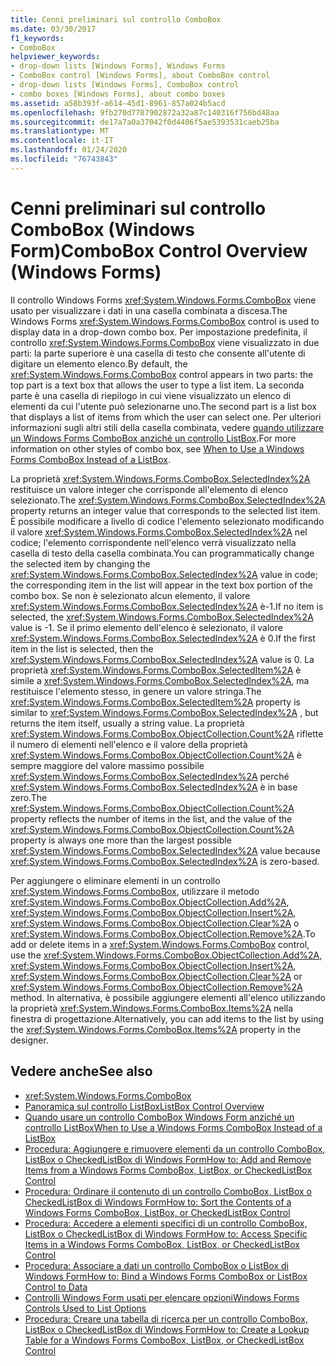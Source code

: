 ```yaml
---
title: Cenni preliminari sul controllo ComboBox
ms.date: 03/30/2017
f1_keywords:
- ComboBox
helpviewer_keywords:
- drop-down lists [Windows Forms], Windows Forms
- ComboBox control [Windows Forms], about ComboBox control
- drop-down lists [Windows Forms], ComboBox control
- combo boxes [Windows Forms], about combo boxes
ms.assetid: a58b393f-a614-45d1-8961-857a024b5acd
ms.openlocfilehash: 9fb270d7787902872a32a87c140316f756bd48aa
ms.sourcegitcommit: de17a7a0a37042f0d4406f5ae5393531caeb25ba
ms.translationtype: MT
ms.contentlocale: it-IT
ms.lasthandoff: 01/24/2020
ms.locfileid: "76743843"
---
```

# <a name="combobox-control-overview-windows-forms"></a><span data-ttu-id="4d716-102">Cenni preliminari sul controllo ComboBox (Windows Form)</span><span class="sxs-lookup"><span data-stu-id="4d716-102">ComboBox Control Overview (Windows Forms)</span></span>
<span data-ttu-id="4d716-103">Il controllo Windows Forms <xref:System.Windows.Forms.ComboBox> viene usato per visualizzare i dati in una casella combinata a discesa.</span><span class="sxs-lookup"><span data-stu-id="4d716-103">The Windows Forms <xref:System.Windows.Forms.ComboBox> control is used to display data in a drop-down combo box.</span></span> <span data-ttu-id="4d716-104">Per impostazione predefinita, il controllo <xref:System.Windows.Forms.ComboBox> viene visualizzato in due parti: la parte superiore è una casella di testo che consente all'utente di digitare un elemento elenco.</span><span class="sxs-lookup"><span data-stu-id="4d716-104">By default, the <xref:System.Windows.Forms.ComboBox> control appears in two parts: the top part is a text box that allows the user to type a list item.</span></span> <span data-ttu-id="4d716-105">La seconda parte è una casella di riepilogo in cui viene visualizzato un elenco di elementi da cui l'utente può selezionarne uno.</span><span class="sxs-lookup"><span data-stu-id="4d716-105">The second part is a list box that displays a list of items from which the user can select one.</span></span> <span data-ttu-id="4d716-106">Per ulteriori informazioni sugli altri stili della casella combinata, vedere [quando utilizzare un Windows Forms ComboBox anziché un controllo ListBox](when-to-use-a-windows-forms-combobox-instead-of-a-listbox.md).</span><span class="sxs-lookup"><span data-stu-id="4d716-106">For more information on other styles of combo box, see [When to Use a Windows Forms ComboBox Instead of a ListBox](when-to-use-a-windows-forms-combobox-instead-of-a-listbox.md).</span></span>  
  
 <span data-ttu-id="4d716-107">La proprietà <xref:System.Windows.Forms.ComboBox.SelectedIndex%2A> restituisce un valore integer che corrisponde all'elemento di elenco selezionato.</span><span class="sxs-lookup"><span data-stu-id="4d716-107">The <xref:System.Windows.Forms.ComboBox.SelectedIndex%2A> property returns an integer value that corresponds to the selected list item.</span></span> <span data-ttu-id="4d716-108">È possibile modificare a livello di codice l'elemento selezionato modificando il valore <xref:System.Windows.Forms.ComboBox.SelectedIndex%2A> nel codice; l'elemento corrispondente nell'elenco verrà visualizzato nella casella di testo della casella combinata.</span><span class="sxs-lookup"><span data-stu-id="4d716-108">You can programmatically change the selected item by changing the <xref:System.Windows.Forms.ComboBox.SelectedIndex%2A> value in code; the corresponding item in the list will appear in the text box portion of the combo box.</span></span> <span data-ttu-id="4d716-109">Se non è selezionato alcun elemento, il valore <xref:System.Windows.Forms.ComboBox.SelectedIndex%2A> è-1.</span><span class="sxs-lookup"><span data-stu-id="4d716-109">If no item is selected, the <xref:System.Windows.Forms.ComboBox.SelectedIndex%2A> value is -1.</span></span> <span data-ttu-id="4d716-110">Se il primo elemento dell'elenco è selezionato, il valore <xref:System.Windows.Forms.ComboBox.SelectedIndex%2A> è 0.</span><span class="sxs-lookup"><span data-stu-id="4d716-110">If the first item in the list is selected, then the <xref:System.Windows.Forms.ComboBox.SelectedIndex%2A> value is 0.</span></span> <span data-ttu-id="4d716-111">La proprietà <xref:System.Windows.Forms.ComboBox.SelectedItem%2A> è simile a <xref:System.Windows.Forms.ComboBox.SelectedIndex%2A>, ma restituisce l'elemento stesso, in genere un valore stringa.</span><span class="sxs-lookup"><span data-stu-id="4d716-111">The <xref:System.Windows.Forms.ComboBox.SelectedItem%2A> property is similar to <xref:System.Windows.Forms.ComboBox.SelectedIndex%2A> , but returns the item itself, usually a string value.</span></span> <span data-ttu-id="4d716-112">La proprietà <xref:System.Windows.Forms.ComboBox.ObjectCollection.Count%2A> riflette il numero di elementi nell'elenco e il valore della proprietà <xref:System.Windows.Forms.ComboBox.ObjectCollection.Count%2A> è sempre maggiore del valore massimo possibile <xref:System.Windows.Forms.ComboBox.SelectedIndex%2A> perché <xref:System.Windows.Forms.ComboBox.SelectedIndex%2A> è in base zero.</span><span class="sxs-lookup"><span data-stu-id="4d716-112">The <xref:System.Windows.Forms.ComboBox.ObjectCollection.Count%2A> property reflects the number of items in the list, and the value of the <xref:System.Windows.Forms.ComboBox.ObjectCollection.Count%2A> property is always one more than the largest possible <xref:System.Windows.Forms.ComboBox.SelectedIndex%2A> value because <xref:System.Windows.Forms.ComboBox.SelectedIndex%2A> is zero-based.</span></span>  
  
 <span data-ttu-id="4d716-113">Per aggiungere o eliminare elementi in un controllo <xref:System.Windows.Forms.ComboBox>, utilizzare il metodo <xref:System.Windows.Forms.ComboBox.ObjectCollection.Add%2A>, <xref:System.Windows.Forms.ComboBox.ObjectCollection.Insert%2A>, <xref:System.Windows.Forms.ComboBox.ObjectCollection.Clear%2A> o <xref:System.Windows.Forms.ComboBox.ObjectCollection.Remove%2A>.</span><span class="sxs-lookup"><span data-stu-id="4d716-113">To add or delete items in a <xref:System.Windows.Forms.ComboBox> control, use the <xref:System.Windows.Forms.ComboBox.ObjectCollection.Add%2A>, <xref:System.Windows.Forms.ComboBox.ObjectCollection.Insert%2A>, <xref:System.Windows.Forms.ComboBox.ObjectCollection.Clear%2A> or <xref:System.Windows.Forms.ComboBox.ObjectCollection.Remove%2A> method.</span></span> <span data-ttu-id="4d716-114">In alternativa, è possibile aggiungere elementi all'elenco utilizzando la proprietà <xref:System.Windows.Forms.ComboBox.Items%2A> nella finestra di progettazione.</span><span class="sxs-lookup"><span data-stu-id="4d716-114">Alternatively, you can add items to the list by using the <xref:System.Windows.Forms.ComboBox.Items%2A> property in the designer.</span></span>  
  
## <a name="see-also"></a><span data-ttu-id="4d716-115">Vedere anche</span><span class="sxs-lookup"><span data-stu-id="4d716-115">See also</span></span>

- <xref:System.Windows.Forms.ComboBox>
- [<span data-ttu-id="4d716-116">Panoramica sul controllo ListBox</span><span class="sxs-lookup"><span data-stu-id="4d716-116">ListBox Control Overview</span></span>](listbox-control-overview-windows-forms.md)
- [<span data-ttu-id="4d716-117">Quando usare un controllo ComboBox Windows Form anziché un controllo ListBox</span><span class="sxs-lookup"><span data-stu-id="4d716-117">When to Use a Windows Forms ComboBox Instead of a ListBox</span></span>](when-to-use-a-windows-forms-combobox-instead-of-a-listbox.md)
- [<span data-ttu-id="4d716-118">Procedura: Aggiungere e rimuovere elementi da un controllo ComboBox, ListBox o CheckedListBox di Windows Form</span><span class="sxs-lookup"><span data-stu-id="4d716-118">How to: Add and Remove Items from a Windows Forms ComboBox, ListBox, or CheckedListBox Control</span></span>](add-and-remove-items-from-a-wf-combobox.md)
- [<span data-ttu-id="4d716-119">Procedura: Ordinare il contenuto di un controllo ComboBox, ListBox o CheckedListBox di Windows Form</span><span class="sxs-lookup"><span data-stu-id="4d716-119">How to: Sort the Contents of a Windows Forms ComboBox, ListBox, or CheckedListBox Control</span></span>](sort-the-contents-of-a-wf-combobox-listbox-or-checkedlistbox-control.md)
- [<span data-ttu-id="4d716-120">Procedura: Accedere a elementi specifici di un controllo ComboBox, ListBox o CheckedListBox di Windows Form</span><span class="sxs-lookup"><span data-stu-id="4d716-120">How to: Access Specific Items in a Windows Forms ComboBox, ListBox, or CheckedListBox Control</span></span>](access-specific-items-in-a-wf-combobox-listbox-or-checkedlistbox.md)
- [<span data-ttu-id="4d716-121">Procedura: Associare a dati un controllo ComboBox o ListBox di Windows Form</span><span class="sxs-lookup"><span data-stu-id="4d716-121">How to: Bind a Windows Forms ComboBox or ListBox Control to Data</span></span>](how-to-bind-a-windows-forms-combobox-or-listbox-control-to-data.md)
- [<span data-ttu-id="4d716-122">Controlli Windows Form usati per elencare opzioni</span><span class="sxs-lookup"><span data-stu-id="4d716-122">Windows Forms Controls Used to List Options</span></span>](windows-forms-controls-used-to-list-options.md)
- [<span data-ttu-id="4d716-123">Procedura: Creare una tabella di ricerca per un controllo ComboBox, ListBox o CheckedListBox di Windows Form</span><span class="sxs-lookup"><span data-stu-id="4d716-123">How to: Create a Lookup Table for a Windows Forms ComboBox, ListBox, or CheckedListBox Control</span></span>](create-a-lookup-table-for-a-wf-combobox-listbox.md)
